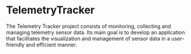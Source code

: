 # TelemetryTracker
 The Telemetry Tracker project consists of monitoring, collecting and managing telemetry sensor data. Its main goal is to develop an application that facilitates the visualization and management of sensor data in a user-friendly and efficient manner.
